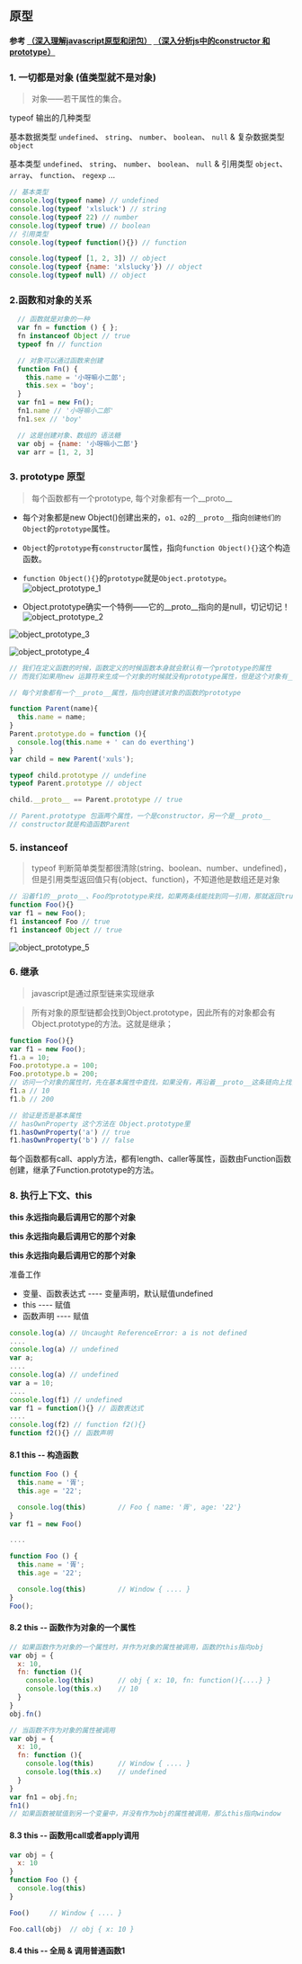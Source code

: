 ## 原型

#### 参考 [（深入理解javascript原型和闭包）](http://www.cnblogs.com/wangfupeng1988/p/3977924.html)  [（深入分析js中的constructor 和prototype）](http://www.cnblogs.com/yupeng/archive/2012/04/06/2435386.html)

### 1. 一切都是对象 (值类型就不是对象)

> 对象——若干属性的集合。

typeof 输出的几种类型

基本数据类型 `undefined`、 `string`、 `number`、 `boolean`、 `null` & 复杂数据类型 `object`

基本类型 `undefined`、 `string`、 `number`、 `boolean`、 `null` & 引用类型 `object`、 `array`、 `function`、 `regexp` ...

```js
// 基本类型
console.log(typeof name) // undefined
console.log(typeof 'xlsluck') // string
console.log(typeof 22) // number
console.log(typeof true) // boolean
// 引用类型
console.log(typeof function(){}) // function

console.log(typeof [1, 2, 3]) // object
console.log(typeof {name: 'xlslucky'}) // object
console.log(typeof null) // object
```

### 2.函数和对象的关系

```js
  // 函数就是对象的一种 
  var fn = function () { };
  fn instanceof Object // true
  typeof fn // function

  // 对象可以通过函数来创建
  function Fn() {
    this.name = '小呀嘛小二郎';
    this.sex = 'boy';
  }
  var fn1 = new Fn();
  fn1.name // '小呀嘛小二郎'
  fn1.sex // 'boy'

  // 这是创建对象、数组的 语法糖
  var obj = {name: '小呀嘛小二郎'}
  var arr = [1, 2, 3]
```

### 3. prototype 原型

> 每个函数都有一个prototype, 每个对象都有一个__proto__

* 每个对象都是new Object()创建出来的，`o1、o2`的`__proto__`指向`创建他们的Object`的`prototype`属性。
* `Object`的`prototype`有`constructor`属性，指向`function Object(){}`这个构造函数。
* `function Object(){}`的`prototype`就是`Object.prototype`。
![object_prototype_1](https://github.com/xlslucky/learning/blob/master/images/object_prototype_1.png)

* Object.prototype确实一个特例——它的__proto__指向的是null，切记切记！
![object_prototype_2](https://github.com/xlslucky/learning/blob/master/images/object_prototype_2.png)

![object_prototype_3](https://github.com/xlslucky/learning/blob/master/images/object_prototype_3.png)

![object_prototype_4](https://github.com/xlslucky/learning/blob/master/images/object_prototype_4.png)

```javascript
// 我们在定义函数的时候，函数定义的时候函数本身就会默认有一个prototype的属性
// 而我们如果用new 运算符来生成一个对象的时候就没有prototype属性，但是这个对象有__proto__属性，指向实例的prototype

// 每个对象都有一个__proto__属性，指向创建该对象的函数的prototype

function Parent(name){
  this.name = name;
}
Parent.prototype.do = function (){
  console.log(this.name + ' can do everthing')
}
var child = new Parent('xuls');

typeof child.prototype // undefine
typeof Parent.prototype // object

child.__proto__ == Parent.prototype // true

// Parent.prototype 包涵两个属性，一个是constructor，另一个是__proto__
// constructor就是构造函数Parent
```

### 5. instanceof

> typeof 判断简单类型都很清除(string、boolean、number、undefined)，但是引用类型返回值只有(object、function)，不知道他是数组还是对象

```js
// 沿着f1的__proto__、Foo的prototype来找，如果两条线能找到同一引用，那就返回true
function Foo(){}
var f1 = new Foo();
f1 instanceof Foo // true
f1 instanceof Object // true
```

![object_prototype_5](https://github.com/xlslucky/learning/blob/master/images/object_prototype_5.png)

### 6. 继承

> javascript是通过原型链来实现继承

> 所有对象的原型链都会找到Object.prototype，因此所有的对象都会有Object.prototype的方法。这就是继承；

```js
function Foo(){}
var f1 = new Foo();
f1.a = 10;
Foo.prototype.a = 100;
Foo.prototype.b = 200;
// 访问一个对象的属性时，先在基本属性中查找，如果没有，再沿着__proto__这条链向上找，这就是原型链。
f1.a // 10
f1.b // 200

// 验证是否是基本属性
// hasOwnProperty 这个方法在 Object.prototype里 
f1.hasOwnProperty('a') // true
f1.hasOwnProperty('b') // false
```

每个函数都有call、apply方法，都有length、caller等属性，函数由Function函数创建，继承了Function.prototype的方法。

### 8. 执行上下文、this

**this 永远指向最后调用它的那个对象**

**this 永远指向最后调用它的那个对象**

**this 永远指向最后调用它的那个对象**

准备工作
* 变量、函数表达式 ---- 变量声明，默认赋值undefined
* this ---- 赋值
* 函数声明 ---- 赋值

```js
console.log(a) // Uncaught ReferenceError: a is not defined
....
console.log(a) // undefined
var a;
....
console.log(a) // undefined
var a = 10;
....
console.log(f1) // undefined
var f1 = function(){} // 函数表达式
....
console.log(f2) // function f2(){}
function f2(){} // 函数声明
```

#### 8.1 this -- 构造函数

```js
function Foo () {
  this.name = '胥';
  this.age = '22';

  console.log(this)        // Foo { name: '胥', age: '22'}
}
var f1 = new Foo()

....

function Foo () {
  this.name = '胥';
  this.age = '22';

  console.log(this)        // Window { .... }
}
Foo();
```

#### 8.2 this -- 函数作为对象的一个属性

```js
// 如果函数作为对象的一个属性时，并作为对象的属性被调用，函数的this指向obj
var obj = {
  x: 10,
  fn: function (){
    console.log(this)      // obj { x: 10, fn: function(){....} }
    console.log(this.x)    // 10
  }
}
obj.fn()

// 当函数不作为对象的属性被调用
var obj = {
  x: 10,
  fn: function (){
    console.log(this)      // Window { .... }
    console.log(this.x)    // undefined
  }
}
var fn1 = obj.fn;
fn1()
// 如果函数被赋值到另一个变量中，并没有作为obj的属性被调用，那么this指向window
```

#### 8.3 this -- 函数用call或者apply调用

```js
var obj = {
  x: 10
}
function Foo () {
  console.log(this)
}

Foo()     // Window { .... }

Foo.call(obj)  // obj { x: 10 }
```

#### 8.4 this -- 全局 & 调用普通函数1